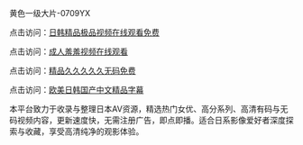 黄色一级大片-0709YX

点击访问：<a href="https://heiliaoga6s9v.pages.dev">日韩精品极品视频在线观看免费</a>

点击访问：<a href="https://heiliaoow5kzm.pages.dev">成人羞羞视频在线观看</a>

点击访问：<a href="https://heiliao2dmwwy.pages.dev">精品久久久久久无码免费</a>

点击访问：<a href="https://heiliaoll4qsx.pages.dev">欧美日韩国产中文精品字幕</a>

本平台致力于收录与整理日本AV资源，精选热门女优、高分系列、高清有码与无码视频内容，更新速度快，无需注册广告，即点即播。适合日系影像爱好者深度探索与收藏，享受高清纯净的观影体验。

<span style="display:none;">[Canonical link](https://github.com/sau20250709/so15 ）</span>
